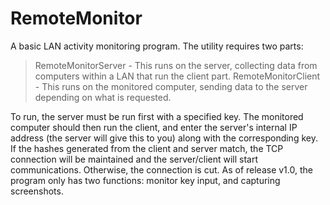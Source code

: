 # RemoteMonitor
A basic LAN activity monitoring program. The utility requires two parts:
  > RemoteMonitorServer - This runs on the server, collecting data from computers within a LAN that run the client part.
  > RemoteMonitorClient - This runs on the monitored computer, sending data to the server depending on what is requested.
  
To run, the server must be run first with a specified key. The monitored computer should then run the client, and enter the server's internal IP address (the server will give this to you) along with the corresponding key. If the hashes generated from the client and server match, the TCP connection will be maintained and the server/client will start communications. Otherwise, the connection is cut.
As of release v1.0, the program only has two functions: monitor key input, and capturing screenshots.
